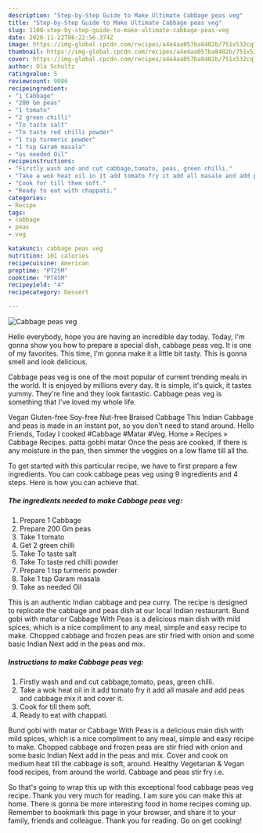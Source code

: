 ```yaml
---
description: "Step-by-Step Guide to Make Ultimate Cabbage peas veg"
title: "Step-by-Step Guide to Make Ultimate Cabbage peas veg"
slug: 1100-step-by-step-guide-to-make-ultimate-cabbage-peas-veg
date: 2020-11-22T06:22:56.374Z
image: https://img-global.cpcdn.com/recipes/a4e4aa057ba8402b/751x532cq70/cabbage-peas-veg-recipe-main-photo.jpg
thumbnail: https://img-global.cpcdn.com/recipes/a4e4aa057ba8402b/751x532cq70/cabbage-peas-veg-recipe-main-photo.jpg
cover: https://img-global.cpcdn.com/recipes/a4e4aa057ba8402b/751x532cq70/cabbage-peas-veg-recipe-main-photo.jpg
author: Ola Schultz
ratingvalue: 5
reviewcount: 9086
recipeingredient:
- "1 Cabbage"
- "200 Gm peas"
- "1 tomato"
- "2 green chilli"
- "To taste salt"
- "To taste red chilli powder"
- "1 tsp turmeric powder"
- "1 tsp Garam masala"
- "as needed Oil"
recipeinstructions:
- "Firstly wash and and cut cabbage,tomato, peas, green chilli."
- "Take a wok heat oil in it add tomato fry it add all masale and add peas and cabbage mix it and cover it."
- "Cook for till them soft."
- "Ready to eat with chappati."
categories:
- Recipe
tags:
- cabbage
- peas
- veg

katakunci: cabbage peas veg 
nutrition: 101 calories
recipecuisine: American
preptime: "PT25M"
cooktime: "PT45M"
recipeyield: "4"
recipecategory: Dessert

---
```



![Cabbage peas veg](https://img-global.cpcdn.com/recipes/a4e4aa057ba8402b/751x532cq70/cabbage-peas-veg-recipe-main-photo.jpg)

Hello everybody, hope you are having an incredible day today. Today, I'm gonna show you how to prepare a special dish, cabbage peas veg. It is one of my favorites. This time, I'm gonna make it a little bit tasty. This is gonna smell and look delicious.

Cabbage peas veg is one of the most popular of current trending meals in the world. It is enjoyed by millions every day. It is simple, it's quick, it tastes yummy. They're fine and they look fantastic. Cabbage peas veg is something that I've loved my whole life.

Vegan Gluten-free Soy-free Nut-free Braised Cabbage This Indian Cabbage and peas is made in an instant pot, so you don&#39;t need to stand around. Hello Friends, Today I cooked #Cabbage #Matar #Veg. Home » Recipes » Cabbage Recipes. patta gobhi matar Once the peas are cooked, if there is any moisture in the pan, then simmer the veggies on a low flame till all the.


To get started with this particular recipe, we have to first prepare a few ingredients. You can cook cabbage peas veg using 9 ingredients and 4 steps. Here is how you can achieve that.

<!--inarticleads1-->

##### The ingredients needed to make Cabbage peas veg:

1. Prepare 1 Cabbage
1. Prepare 200 Gm peas
1. Take 1 tomato
1. Get 2 green chilli
1. Take To taste salt
1. Take To taste red chilli powder
1. Prepare 1 tsp turmeric powder
1. Take 1 tsp Garam masala
1. Take as needed Oil


This is an authentic Indian cabbage and pea curry. The recipe is designed to replicate the cabbage and peas dish at our local Indian restaurant. Bund gobi with matar or Cabbage With Peas is a delicious main dish with mild spices, which is a nice compliment to any meal, simple and easy recipe to make. Chopped cabbage and frozen peas are stir fried with onion and some basic Indian Next add in the peas and mix. 

<!--inarticleads2-->

##### Instructions to make Cabbage peas veg:

1. Firstly wash and and cut cabbage,tomato, peas, green chilli.
1. Take a wok heat oil in it add tomato fry it add all masale and add peas and cabbage mix it and cover it.
1. Cook for till them soft.
1. Ready to eat with chappati.


Bund gobi with matar or Cabbage With Peas is a delicious main dish with mild spices, which is a nice compliment to any meal, simple and easy recipe to make. Chopped cabbage and frozen peas are stir fried with onion and some basic Indian Next add in the peas and mix. Cover and cook on medium heat till the cabbage is soft, around. Healthy Vegetarian &amp; Vegan food recipes, from around the world. Cabbage and peas stir fry i.e. 

So that's going to wrap this up with this exceptional food cabbage peas veg recipe. Thank you very much for reading. I am sure you can make this at home. There is gonna be more interesting food in home recipes coming up. Remember to bookmark this page in your browser, and share it to your family, friends and colleague. Thank you for reading. Go on get cooking!
